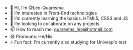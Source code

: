 - 👋 Hi, I’m @Leo-Quaresma
- 👀 I’m interested in Front-End technologies
- 🌱 I’m currently learning the basics. HTML5, CSS3 and JS
- 💞️ I’m looking to collaborate on any projects
- 📫 How to reach me: quaresma_leo@hotmail.com
- 😄 Pronouns: He/His
- ⚡ Fun fact: I'm currently also studying for Univesp's test

<!---
Leo-Quaresma/Leo-Quaresma is a ✨ special ✨ repository because its `README.md` (this file) appears on your GitHub profile.
You can click the Preview link to take a look at your changes.
--->
